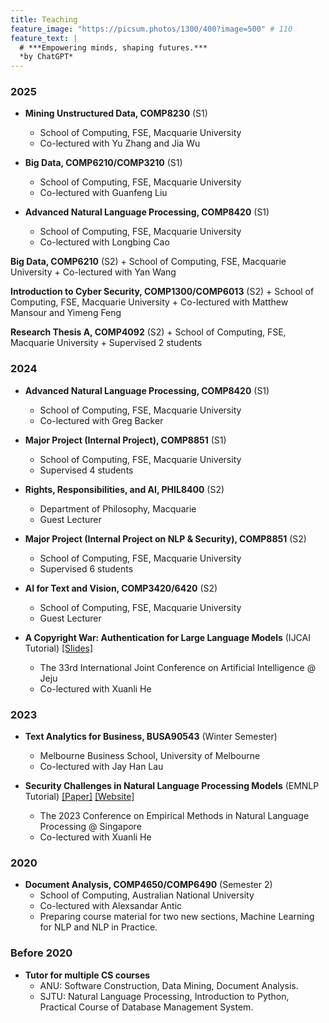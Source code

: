 ```yaml
---
title: Teaching
feature_image: "https://picsum.photos/1300/400?image=500" # 110
feature_text: |
  # ***Empowering minds, shaping futures.***
  *by ChatGPT*
---
```


### 2025
+ **Mining Unstructured Data, COMP8230** (S1)
    + School of Computing, FSE, Macquarie University
    + Co-lectured with Yu Zhang and Jia Wu

+ **Big Data, COMP6210/COMP3210** (S1)
    + School of Computing, FSE, Macquarie University
    + Co-lectured with Guanfeng Liu

+ **Advanced Natural Language Processing, COMP8420** (S1)
    + School of Computing, FSE, Macquarie University
    + Co-lectured with Longbing Cao

**Big Data, COMP6210** (S2)
    + School of Computing, FSE, Macquarie University
    + Co-lectured with Yan Wang

**Introduction to Cyber Security, COMP1300/COMP6013** (S2)
    + School of Computing, FSE, Macquarie University
    + Co-lectured with Matthew Mansour and Yimeng Feng

**Research Thesis A, COMP4092** (S2)
    + School of Computing, FSE, Macquarie University
    + Supervised 2 students
    
### 2024
+ **Advanced Natural Language Processing, COMP8420** (S1)
    + School of Computing, FSE, Macquarie University
    + Co-lectured with Greg Backer

+ **Major Project (Internal Project), COMP8851** (S1)
    + School of Computing, FSE, Macquarie University
    + Supervised 4 students

+ **Rights, Responsibilities, and AI, PHIL8400** (S2)
    + Department of Philosophy, Macquarie
    + Guest Lecturer

+ **Major Project (Internal Project on NLP & Security), COMP8851** (S2)
    + School of Computing, FSE, Macquarie University
    + Supervised 6 students

+ **AI for Text and Vision, COMP3420/6420** (S2)
    + School of Computing, FSE, Macquarie University
    + Guest Lecturer


+ **A Copyright War: Authentication for Large Language Models** (IJCAI Tutorial) [[Slides]](../files/tutorial%20IJCAI2024.pdf)
    + The 33rd International Joint Conference on Artificial Intelligence @ Jeju
    + Co-lectured with Xuanli He

### 2023
+ **Text Analytics for Business, BUSA90543** (Winter Semester)
    + Melbourne Business School, University of Melbourne
    + Co-lectured with Jay Han Lau

+ **Security Challenges in Natural Language Processing Models** (EMNLP Tutorial) [[Paper]](https://aclanthology.org/2023.emnlp-tutorial.2/) [[Website]](https://emnlp2023-nlp-security.github.io/)
    + The 2023 Conference on Empirical Methods in Natural Language Processing @ Singapore
    + Co-lectured with Xuanli He

### 2020
+ **Document Analysis, COMP4650/COMP6490** (Semester 2)
    + School of Computing, Australian National University
    + Co-lectured with Alexsandar Antic
    + Preparing course material for two new sections, Machine Learning for NLP and NLP in Practice.

### Before 2020
+ **Tutor for multiple CS courses**
    + ANU: Software Construction, Data Mining, Document Analysis.
    + SJTU: Natural Language Processing, Introduction to Python, Practical Course of Database Management System.